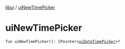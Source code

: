 [libui](README.md) / [uiNewTimePicker](ui-new-time-picker.md)

# uiNewTimePicker

`fun uiNewTimePicker(): CPointer<`[`uiDateTimePicker`](ui-date-time-picker.md)`>?`